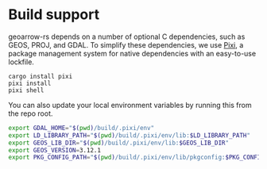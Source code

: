 # Build support

geoarrow-rs depends on a number of optional C dependencies, such as GEOS, PROJ, and GDAL. To simplify these dependencies, we use [Pixi](https://github.com/prefix-dev/pixi), a package management system for native dependencies with an easy-to-use lockfile.

```
cargo install pixi
pixi install
pixi shell
```

You can also update your local environment variables by running this from the repo root.

```bash
export GDAL_HOME="$(pwd)/build/.pixi/env"
export LD_LIBRARY_PATH="$(pwd)/build/.pixi/env/lib:$LD_LIBRARY_PATH"
export GEOS_LIB_DIR="$(pwd)/build/.pixi/env/lib:$GEOS_LIB_DIR"
export GEOS_VERSION=3.12.1
export PKG_CONFIG_PATH="$(pwd)/build/.pixi/env/lib/pkgconfig:$PKG_CONFIG_PATH"
```
